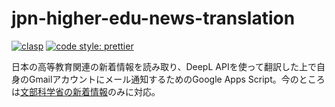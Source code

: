 # jpn-higher-edu-news-translation

[![clasp](https://img.shields.io/badge/built%20with-clasp-4285f4.svg?style=flat-square)](https://github.com/google/clasp) [![code style: prettier](https://img.shields.io/badge/code_style-prettier-ff69b4.svg?style=flat-square)](https://github.com/prettier/prettier)

日本の高等教育関連の新着情報を読み取り、DeepL APIを使って翻訳した上で自身のGmailアカウントにメール通知するためのGoogle Apps Script。今のところは[文部科学省の新着情報](https://www.mext.go.jp/b_menu/news/index.html)のみに対応。
